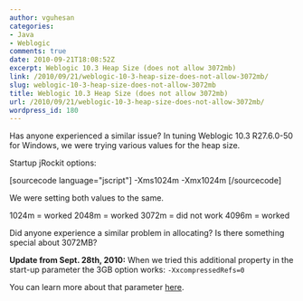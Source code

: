 ```yaml
---
author: vguhesan
categories:
- Java
- Weblogic
comments: true
date: 2010-09-21T18:08:52Z
excerpt: Weblogic 10.3 Heap Size (does not allow 3072mb)
link: /2010/09/21/weblogic-10-3-heap-size-does-not-allow-3072mb/
slug: weblogic-10-3-heap-size-does-not-allow-3072mb
title: Weblogic 10.3 Heap Size (does not allow 3072mb)
url: /2010/09/21/weblogic-10-3-heap-size-does-not-allow-3072mb/
wordpress_id: 180
---
```


Has anyone experienced a similar issue? In tuning Weblogic 10.3 R27.6.0-50 for Windows, we were trying various values for the heap size.

Startup jRockit options:

[sourcecode language="jscript"]
-Xms1024m -Xmx1024m
[/sourcecode]

We were setting both values to the same.

1024m = worked
2048m = worked
3072m = did not work
4096m = worked

Did anyone experience a similar problem in allocating? Is there something special about 3072MB?

**Update from Sept. 28th, 2010:**
When we tried this additional property in the start-up parameter the 3GB option works:
`-XxcompressedRefs=0`

You can learn more about that parameter [here](http://download.oracle.com/docs/cd/E13150_01/jrockit_jvm/jrockit/geninfo/diagnos/memman.html#wp1087753).
